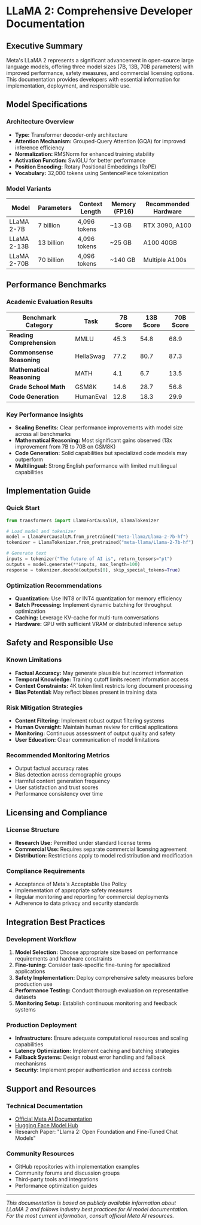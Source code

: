 # LLaMA 2: Comprehensive Developer Documentation

## Executive Summary

Meta's LLaMA 2 represents a significant advancement in open-source large language models, offering three model sizes (7B, 13B, 70B parameters) with improved performance, safety measures, and commercial licensing options. This documentation provides developers with essential information for implementation, deployment, and responsible use.

## Model Specifications

### Architecture Overview
- **Type:** Transformer decoder-only architecture
- **Attention Mechanism:** Grouped-Query Attention (GQA) for improved inference efficiency
- **Normalization:** RMSNorm for enhanced training stability
- **Activation Function:** SwiGLU for better performance
- **Position Encoding:** Rotary Positional Embeddings (RoPE)
- **Vocabulary:** 32,000 tokens using SentencePiece tokenization

### Model Variants

| Model | Parameters | Context Length | Memory (FP16) | Recommended Hardware |
|-------|------------|----------------|---------------|---------------------|
| LLaMA 2-7B | 7 billion | 4,096 tokens | ~13 GB | RTX 3090, A100 |
| LLaMA 2-13B | 13 billion | 4,096 tokens | ~25 GB | A100 40GB |
| LLaMA 2-70B | 70 billion | 4,096 tokens | ~140 GB | Multiple A100s |

## Performance Benchmarks

### Academic Evaluation Results

| Benchmark Category | Task | 7B Score | 13B Score | 70B Score |
|-------------------|------|----------|-----------|-----------|
| **Reading Comprehension** | MMLU | 45.3 | 54.8 | 68.9 |
| **Commonsense Reasoning** | HellaSwag | 77.2 | 80.7 | 87.3 |
| **Mathematical Reasoning** | MATH | 4.1 | 6.7 | 13.5 |
| **Grade School Math** | GSM8K | 14.6 | 28.7 | 56.8 |
| **Code Generation** | HumanEval | 12.8 | 18.3 | 29.9 |

### Key Performance Insights
- **Scaling Benefits:** Clear performance improvements with model size across all benchmarks
- **Mathematical Reasoning:** Most significant gains observed (13x improvement from 7B to 70B on GSM8K)
- **Code Generation:** Solid capabilities but specialized code models may outperform
- **Multilingual:** Strong English performance with limited multilingual capabilities

## Implementation Guide

### Quick Start
```python
from transformers import LlamaForCausalLM, LlamaTokenizer

# Load model and tokenizer
model = LlamaForCausalLM.from_pretrained("meta-llama/Llama-2-7b-hf")
tokenizer = LlamaTokenizer.from_pretrained("meta-llama/Llama-2-7b-hf")

# Generate text
inputs = tokenizer("The future of AI is", return_tensors="pt")
outputs = model.generate(**inputs, max_length=100)
response = tokenizer.decode(outputs[0], skip_special_tokens=True)
```

### Optimization Recommendations
- **Quantization:** Use INT8 or INT4 quantization for memory efficiency
- **Batch Processing:** Implement dynamic batching for throughput optimization
- **Caching:** Leverage KV-cache for multi-turn conversations
- **Hardware:** GPU with sufficient VRAM or distributed inference setup

## Safety and Responsible Use

### Known Limitations
- **Factual Accuracy:** May generate plausible but incorrect information
- **Temporal Knowledge:** Training cutoff limits recent information access
- **Context Constraints:** 4K token limit restricts long document processing
- **Bias Potential:** May reflect biases present in training data

### Risk Mitigation Strategies
- **Content Filtering:** Implement robust output filtering systems
- **Human Oversight:** Maintain human review for critical applications
- **Monitoring:** Continuous assessment of output quality and safety
- **User Education:** Clear communication of model limitations

### Recommended Monitoring Metrics
- Output factual accuracy rates
- Bias detection across demographic groups
- Harmful content generation frequency
- User satisfaction and trust scores
- Performance consistency over time

## Licensing and Compliance

### License Structure
- **Research Use:** Permitted under standard license terms
- **Commercial Use:** Requires separate commercial licensing agreement
- **Distribution:** Restrictions apply to model redistribution and modification

### Compliance Requirements
- Acceptance of Meta's Acceptable Use Policy
- Implementation of appropriate safety measures
- Regular monitoring and reporting for commercial deployments
- Adherence to data privacy and security standards

## Integration Best Practices

### Development Workflow
1. **Model Selection:** Choose appropriate size based on performance requirements and hardware constraints
2. **Fine-tuning:** Consider task-specific fine-tuning for specialized applications
3. **Safety Implementation:** Deploy comprehensive safety measures before production use
4. **Performance Testing:** Conduct thorough evaluation on representative datasets
5. **Monitoring Setup:** Establish continuous monitoring and feedback systems

### Production Deployment
- **Infrastructure:** Ensure adequate computational resources and scaling capabilities
- **Latency Optimization:** Implement caching and batching strategies
- **Fallback Systems:** Design robust error handling and fallback mechanisms
- **Security:** Implement proper authentication and access controls

## Support and Resources

### Technical Documentation
- [Official Meta AI Documentation](https://ai.meta.com/llama/)
- [Hugging Face Model Hub](https://huggingface.co/meta-llama)
- Research Paper: "Llama 2: Open Foundation and Fine-Tuned Chat Models"

### Community Resources
- GitHub repositories with implementation examples
- Community forums and discussion groups
- Third-party tools and integrations
- Performance optimization guides

---

*This documentation is based on publicly available information about LLaMA 2 and follows industry best practices for AI model documentation. For the most current information, consult official Meta AI resources.*
